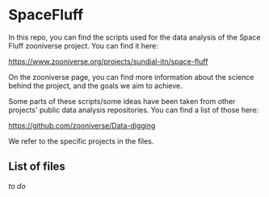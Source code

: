 # SpaceFluff
In this repo, you can find the scripts used for the data analysis of the Space Fluff zooniverse project. You can find it here:

https://www.zooniverse.org/projects/sundial-itn/space-fluff

On the zooniverse page, you can find more information about the science behind the project, and the goals we aim to achieve.

Some parts of these scripts/some ideas have been taken from other projects' public data analysis repositories. You can find a list of those here:

https://github.com/zooniverse/Data-digging

We refer to the specific projects in the files.

## List of files

*to do*
